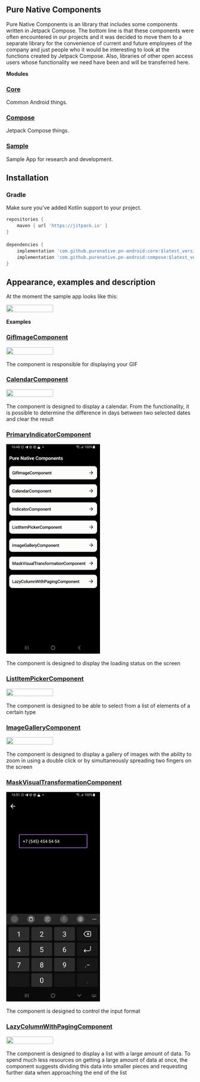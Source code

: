 ## Pure Native Components
Pure Native Components is an library that includes some components written in Jetpack Compose.
The bottom line is that these components were often encountered in our projects and it was decided to move them to a separate library 
for the convenience of current and future employees of the company and just people who it would be interesting to look at the functions created by Jetpack Compose.
Also, libraries of other open access users whose functionality we need have been and will be transferred here.

<strong>Modules</strong>
### [Core](./core/)
Common Android things.
### [Compose](./compose/)
Jetpack Compose things.
### [Sample](./sample/)
Sample App for research and development.

## Installation

### Gradle

Make sure you've added Kotlin support to your project.

```gradle
repositories {
    maven { url 'https://jitpack.io' }
}

dependencies {
    implementation 'com.github.purenative.pn-android:core:$latest_version'
    implementation 'com.github.purenative.pn-android:compose:$latest_version'
}
```

## Appearance, examples and description
At the moment the sample app looks like this:

<img src="readme_pictures/all.gif" width="50%" height="30%" />

<strong>Examples</strong>
### [GifImageComponent](./sample/src/main/java/pn/android/gif_image_example/GifImageScreen.kt)
<img src="readme_pictures/gif_image_example.gif" width="50%" height="30%" />

The component is responsible for displaying your GIF
### [CalendarComponent](./sample/src/main/java/pn/android/calendar_example/CalendarScreen.kt)
<img src="readme_pictures/calendar_example.gif" width="50%" height="30%" />

The component is designed to display a calendar. From the functionality, it is possible to determine the difference in days between two selected dates and clear the result
### [PrimaryIndicatorComponent](./sample/src/main/java/pn/android/primary_indicator_example/PrimaryIndicatorScreen.kt)
<img src="readme_pictures/indicator_example.gif" width="50%" height="30%" />

The component is designed to display the loading status on the screen
### [ListItemPickerComponent](./sample/src/main/java/pn/android/list_item_picker_example/ListItemPickerScreen.kt)
<img src="readme_pictures/list_item_picker_example.gif" width="50%" height="30%" />

The component is designed to be able to select from a list of elements of a certain type
### [ImageGalleryComponent](./sample/src/main/java/pn/android/image_gallery_example/ImageGalleryScreen.kt)
<img src="readme_pictures/image_gallery_example.gif" width="50%" height="30%" />

The component is designed to display a gallery of images with the ability to zoom in using a double click or by simultaneously spreading two fingers on the screen
### [MaskVisualTransformationComponent](./sample/src/main/java/pn/android/mask_visual_transformation_example/MaskVisualTransformationScreen.kt)
<img src="readme_pictures/mask_visual_transformation_example.png" alt="MaskVisualTransformationComponent" width="50%" height="20%">

The component is designed to control the input format
### [LazyColumnWithPagingComponent](./sample/src/main/java/pn/android/lazy_column_with_paging/LazyColumnWithPagingScreen.kt)
<img src="readme_pictures/lazy_column_with_paging_example.gif" width="50%" height="30%" />


The component is designed to display a list with a large amount of data. 
To spend much less resources on getting a large amount of data at once,
the component suggests dividing this data into smaller pieces and requesting further data when approaching the end of the list
